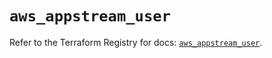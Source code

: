 # `aws_appstream_user`

Refer to the Terraform Registry for docs: [`aws_appstream_user`](https://registry.terraform.io/providers/hashicorp/aws/5.80.0/docs/resources/appstream_user).
